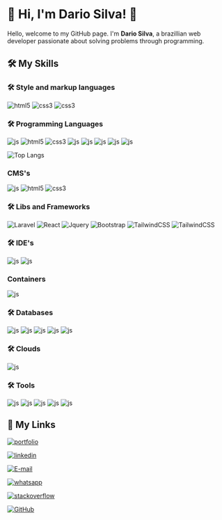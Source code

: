 
# 🚀 Hi, I'm Dario Silva! 👋

Hello, welcome to my GitHub page. I'm **Dario Silva**, a brazillian web developer  passionate about solving problems through programming.

<!--[![GitHub Streak](https://streak-stats.demolab.com?user=darioss&theme=youtube-dark)](https://git.io/streak-stats)-->


## 🛠 My Skills
### 🛠 Style and markup languages
<div>
  <img aliagn="center" alt="html5" src="https://img.shields.io/badge/HTML-e34c26?style=for-the-badge&logo=html5&logoColor=white">
  <img aliagn="center" alt="css3" src="https://img.shields.io/badge/CSS3-1572B6?style=for-the-badge&logo=css3&logoColor=white">
  <img aliagn="center" alt="css3" src="https://img.shields.io/badge/Markdown-000?style=for-the-badge&logo=markdown">
</div>

### 🛠 Programming Languages
<div>
  <img aliagn="center" alt="js" src="https://img.shields.io/badge/JavaScript-F7DF1E?style=for-the-badge&logo=javascript&logoColor=black">
  <img aliagn="center" alt="html5" src="https://img.shields.io/badge/PHP-878DB8?style=for-the-badge&logo=php&logoColor=white">
  <img aliagn="center" alt="css3" src="https://img.shields.io/badge/python-3670A0?style=for-the-badge&logo=python&logoColor=ffdd54">
  <img aliagn="center" alt="js" src="https://img.shields.io/badge/RUBY-ab1105?style=for-the-badge&logo=ruby&logoColor=white">
  <img aliagn="center" alt="js" src="https://img.shields.io/badge/JAVA-e34c26?style=for-the-badge&logo=openjdk&logoColor=white">
  <img aliagn="center" alt="js" src="https://img.shields.io/badge/PASCAL-007ACC?style=for-the-badge&logo=todoist&logoColor=white">
  <img aliagn="center" alt="js" src="https://img.shields.io/badge/C%23-239120?logo=c-sharp&logoColor=white&style=for-the-badge">
  <img aliagn="center" alt="js" src="https://img.shields.io/badge/TypeScript-007ACC?logo=typescript&logoColor=white&style=for-the-badge">
</div>

![Top Langs](https://github-readme-stats.vercel.app/api/top-langs/?username=darioss&langs_count=8)

### CMS's
<div>
  <img aliagn="center" alt="js" src="https://img.shields.io/badge/Wordpress-007297?style=for-the-badge&logo=wordpress&logoColor=white">
  <img aliagn="center" alt="html5" src="https://img.shields.io/badge/Joomla!-39363d?style=for-the-badge&logo=joomla&logoColor=white">
  <img aliagn="center" alt="css3" src="https://img.shields.io/badge/Drupal-f7f7f7?style=for-the-badge&logo=drupal&logoColor=0097d7">
</div>

### 🛠 Libs and Frameworks
<div>
  <img aliagn="center" alt="Laravel" src="https://img.shields.io/badge/laravel-%23FF2D20.svg?style=for-the-badge&logo=laravel&logoColor=white">
  <img aliagn="center" alt="React" src="https://img.shields.io/badge/React-20232A?style=for-the-badge&logo=react&logoColor=61DAFB">
  <img aliagn="center" alt="Jquery" src="https://img.shields.io/badge/JQUERY-F7f7f7?style=for-the-badge&logo=jquery&logoColor=0097d7">
  <img aliagn="center" alt="Bootstrap" src="https://img.shields.io/badge/-boostrap-0D1117?style=for-the-badge&logo=bootstrap&labelColor=0D1117">
  <img aliagn="center" alt="TailwindCSS" src="https://img.shields.io/badge/tailwindcss-%2338B2AC.svg?style=for-the-badge&logo=tailwind-css&logoColor=white">
  <img aliagn="center" alt="TailwindCSS" src="https://img.shields.io/badge/Angular-DD0031?style=for-the-badge&logo=angular&logoColor=white">
</div>

### 🛠 IDE's
<div>
  <img aliagn="center" alt="js" src="https://img.shields.io/badge/DELPHI-ab1105?style=for-the-badge&logo=delphi&logoColor=white">
  <img aliagn="center" alt="js" src="https://img.shields.io/badge/Vscode-007ACC?style=for-the-badge&logo=visual-studio-code&logoColor=white">
</div>

### Containers
<img aliagn="center" alt="js" src="https://img.shields.io/badge/Docker-2496ED?logo=docker&logoColor=white&style=for-the-badge">

### 🛠 Databases
<div>
  <img aliagn="center" alt="js" src="https://img.shields.io/badge/MYSQL-00718b?style=for-the-badge&logo=mysql&logoColor=white">
  <img aliagn="center" alt="js" src="https://img.shields.io/badge/SQLite-000?style=for-the-badge&logo=sqlite&logoColor=07405E">
  <img aliagn="center" alt="js" src="https://img.shields.io/badge/node.js-6DA55F?style=for-the-badge&logo=node.js&logoColor=white">
  <img aliagn="center" alt="js" src="https://img.shields.io/badge/MariaDB-01529E?logo=mariadb&logoColor=white&style=for-the-badge">
  <img aliagn="center" alt="js" src="https://img.shields.io/badge/-Oracle%20Database-F80000?logo=oracle&logoColor=white&style=for-the-badge">
<div>
  
### 🛠 Clouds  
  <img aliagn="center" alt="js" src="https://img.shields.io/badge/heroku-%23430098.svg?style=for-the-badge&logo=heroku&logoColor=white">

### 🛠 Tools  
<div> 
  <img aliagn="center" alt="js" src="https://img.shields.io/badge/GIT-E44C30?style=for-the-badge&logo=git&logoColor=white">
  <img aliagn="center" alt="js" src="https://img.shields.io/badge/GitHub-100000?style=for-the-badge&logo=github&logoColor=white">
  <img aliagn="center" alt="js" src="https://img.shields.io/badge/Figma-696969?style=for-the-badge&logo=figma&logoColor=figma">
  <img aliagn="center" alt="js" src="https://img.shields.io/badge/Trello-007ACC?style=for-the-badge&logo=trello&logoColor=white">
  <img aliagn="center" alt="js" src="https://img.shields.io/badge/webflow-000?style=for-the-badge&logo=webflow&logoColor=white">
</div>


## 🔗 My Links
[![portfolio](https://img.shields.io/badge/my_portfolio-ff5722?style=for-the-badge&logo=ko-fi&logoColor=white)](http://dariosilva.net/)

[![linkedin](https://img.shields.io/badge/linkedin-0A66C2?style=for-the-badge&logo=linkedin&logoColor=white)](https://www.linkedin.com/in/darioss/)

[![E-mail](https://img.shields.io/badge/-Email-000?style=for-the-badge&logo=microsoft-outlook&logoColor=007BFF)](mailto:contato@dariosilva.net)

[![whatsapp](https://img.shields.io/badge/whatsapp-45C153?style=for-the-badge&logo=whatsapp&logoColor=white)](https://wa.me//5548991413556?text=Contact%20from%20portfolio%20page)

[![stackoverflow](https://img.shields.io/badge/stackoverflow-f48024?style=for-the-badge&logo=stackoverflow&logoColor=white)](https://stackoverflow.com/users/1542130/darioss)

[![GitHub](https://img.shields.io/badge/GitHub-100000?style=for-the-badge&logo=github&logoColor=white)](https://github.com/darioss)
